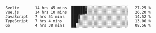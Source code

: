 <!--START_SECTION:waka-->
```text
Svelte       14 hrs 45 mins  ██████▓░░░░░░░░░░░░░░░░░░   27.25 % 
Vue.js       14 hrs 10 mins  ██████▓░░░░░░░░░░░░░░░░░░   26.20 % 
JavaScript   7 hrs 51 mins   ███▓░░░░░░░░░░░░░░░░░░░░░   14.52 % 
TypeScript   7 hrs 4 mins    ███▒░░░░░░░░░░░░░░░░░░░░░   13.06 % 
Go           4 hrs 38 mins   ██░░░░░░░░░░░░░░░░░░░░░░░   08.56 % 
```
<!--END_SECTION:waka-->
